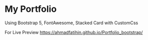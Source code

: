 # My Portfolio
Using Bootstrap 5, FontAwesome, Stacked Card with CustomCss

For Live Preview
https://ahmadfatihin.github.io/Portfolio_bootstrap/
 
